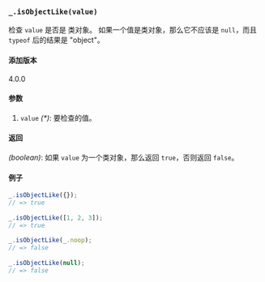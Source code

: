 ### `_.isObjectLike(value)`[​](#_isobjectlikevalue "_isobjectlikevalue的直接链接")

检查 `value` 是否是 类对象。 如果一个值是类对象，那么它不应该是 `null`，而且 `typeof` 后的结果是 "object"。

#### 添加版本

4.0.0

#### 参数

1.  `value` _(\*)_: 要检查的值。

#### 返回

_(boolean)_: 如果 `value` 为一个类对象，那么返回 `true`，否则返回 `false`。

#### 例子

```js
_.isObjectLike({});
// => true
 
_.isObjectLike([1, 2, 3]);
// => true
 
_.isObjectLike(_.noop);
// => false
 
_.isObjectLike(null);
// => false

```